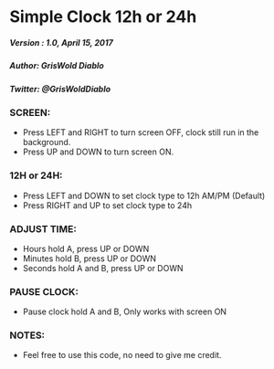# Simple Clock 12h or 24h
##### Version : 1.0,  April 15, 2017
##### Author: GrisWold Diablo
##### Twitter: @GrisWoldDiablo

### SCREEN:
* Press LEFT and RIGHT to turn screen OFF, clock still run in the background.
* Press UP and DOWN to turn screen ON.

### 12H or 24H:
* Press LEFT and DOWN to set clock type to 12h AM/PM (Default)
* Press RIGHT and UP to set clock type to 24h

### ADJUST TIME:
* Hours hold A, press UP or DOWN
* Minutes hold B, press UP or DOWN
* Seconds hold A and B, press UP or DOWN

### PAUSE CLOCK:
* Pause clock hold A and B, Only works with screen ON

### NOTES:
* Feel free to use this code, no need to give me credit.
